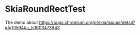 # SkiaRoundRectTest

The demo about https://bugs.chromium.org/p/skia/issues/detail?id=10594#c_ts1603473943
